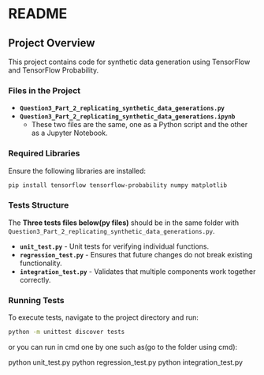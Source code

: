 # README

## Project Overview
This project contains code for synthetic data generation using TensorFlow and TensorFlow Probability.

### Files in the Project
- **`Question3_Part_2_replicating_synthetic_data_generations.py`**
- **`Question3_Part_2_replicating_synthetic_data_generations.ipynb`**
  - These two files are the same, one as a Python script and the other as a Jupyter Notebook.

### Required Libraries
Ensure the following libraries are installed:
```bash
pip install tensorflow tensorflow-probability numpy matplotlib
```

### Tests Structure
The **Three tests files below(py files)** should be in the same folder with `Question3_Part_2_replicating_synthetic_data_generations.py`. 
- **`unit_test.py`** - Unit tests for verifying individual functions.
- **`regression_test.py`** - Ensures that future changes do not break existing functionality.
- **`integration_test.py`** - Validates that multiple components work together correctly.

### Running Tests
To execute tests, navigate to the project directory and run:
```bash
python -m unittest discover tests
```
or you can run in cmd one by one such as(go to the folder using cmd):

python unit_test.py
python regression_test.py
python integration_test.py
